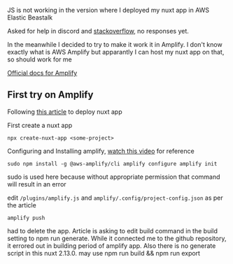 JS is not working in the version where I deployed my nuxt app in AWS Elastic Beastalk

Asked for help in discord and [stackoverflow](https://stackoverflow.com/questions/62671034/nuxtjs-app-deployed-to-elastic-beanstalk-javascript-not-working-in-the-deployed), no responses yet.

In the meanwhile I decided to try to make it work it in Amplify. I don't know exactly what is AWS Amplify but apparantly I can host my nuxt app on that, so should work for me

[Official docs for Amplify](https://docs.amplify.aws/cli/start/install)

## First try on Amplify

Following [this article](https://kodius.com/blog/nuxt-ssr-on-amplify/#setting-the-stage) to deploy nuxt app

First create a nuxt app

`npx create-nuxt-app <some-project>`

Configuring and Installing amplify, [watch this video](https://www.youtube.com/watch?v=fWbM5DLh25U) for reference

` sudo npm install -g @aws-amplify/cli
amplify configure
amplify init `

sudo is used here because without appropriate permission that command will result in an error

edit `/plugins/amplify.js` and `amplify/.config/project-config.json` as per the article

`amplify push`

had to delete the app. Article is asking to edit build command in the build setting to npm run generate. While it connected me to  the github repository, it errored out in building period of amplify app. Also there is no generate script in this nuxt 2.13.0. may use npm run build && npm run export